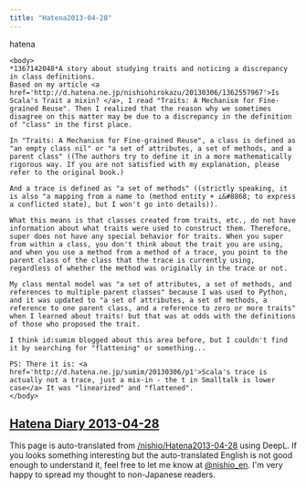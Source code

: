 ```yaml
---
title: "Hatena2013-04-28"
---
```


hatena

```
<body>
*1367142048*A story about studying traits and noticing a discrepancy in class definitions.
Based on my article <a href='http://d.hatena.ne.jp/nishiohirokazu/20130306/1362557967'>Is Scala's Trait a mixin? </a>, I read "Traits: A Mechanism for Fine-grained Reuse". Then I realized that the reason why we sometimes disagree on this matter may be due to a discrepancy in the definition of "class" in the first place.

In "Traits: A Mechanism for Fine-grained Reuse", a class is defined as "an empty class nil" or "a set of attributes, a set of methods, and a parent class" ((The authors try to define it in a more mathematically rigorous way. If you are not satisfied with my explanation, please refer to the original book.)

And a trace is defined as "a set of methods" ((strictly speaking, it is also "a mapping from a name to (method entity + ⊥&#8868; to express a conflicted state), but I won't go into details)).

What this means is that classes created from traits, etc., do not have information about what traits were used to construct them. Therefore, super does not have any special behavior for traits. When you super from within a class, you don't think about the trait you are using, and when you use a method from a method of a trace, you point to the parent class of the class that the trace is currently using, regardless of whether the method was originally in the trace or not.

My class mental model was "a set of attributes, a set of methods, and references to multiple parent classes" because I was used to Python, and it was updated to "a set of attributes, a set of methods, a reference to one parent class, and a reference to zero or more traits" when I learned about traits! but that was at odds with the definitions of those who proposed the trait.

I think id:sumim blogged about this area before, but I couldn't find it by searching for "flattening" or something...

PS: There it is: <a href='http://d.hatena.ne.jp/sumim/20130306/p1'>Scala's trace is actually not a trace, just a mix-in - the t in Smalltalk is lower case</a> It was "linearized" and "flattened".
</body>
```


[Hatena Diary 2013-04-28](https://nishiohirokazu.hatenadiary.org/archive/2013/04/28)
---
This page is auto-translated from [/nishio/Hatena2013-04-28](https://scrapbox.io/nishio/Hatena2013-04-28) using DeepL. If you looks something interesting but the auto-translated English is not good enough to understand it, feel free to let me know at [@nishio_en](https://twitter.com/nishio_en). I'm very happy to spread my thought to non-Japanese readers.